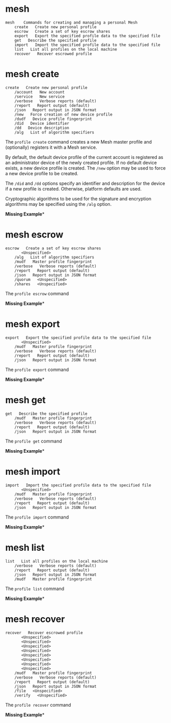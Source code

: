 

# mesh

````
mesh    Commands for creating and managing a personal Mesh
    create   Create new personal profile
    escrow   Create a set of key escrow shares
    export   Export the specified profile data to the specified file
    get   Describe the specified profile
    import   Import the specified profile data to the specified file
    list   List all profiles on the local machine
    recover   Recover escrowed profile
````

# mesh create

````
create   Create new personal profile
    /account   New account
    /service   New service
    /verbose   Verbose reports (default)
    /report   Report output (default)
    /json   Report output in JSON format
    /new   Force creation of new device profile
    /dudf   Device profile fingerprint
    /did   Device identifier
    /dd   Device description
    /alg   List of algorithm specifiers
````

The `profile create` command creates a new Mesh master profile and 
(optionally) registers it with a Mesh service.

By default, the default device profile of the current account is registered as an
administrator device of the newly created profile. If no default device exists, a 
new device profile is created. The `/new` option may be used to force a new device
profile to be created.

The `/did` and `/dd` options specify an identifier and description for the device if
a new profile is created. Otherwise, platform defaults are used.

Cryptographic algorithms to be used for the signature and encryption algorithms 
may be specified using the `/alg` option.

**Missing Example***


# mesh escrow

````
escrow   Create a set of key escrow shares
       <Unspecified>
    /alg   List of algorithm specifiers
    /mudf   Master profile fingerprint
    /verbose   Verbose reports (default)
    /report   Report output (default)
    /json   Report output in JSON format
    /quorum   <Unspecified>
    /shares   <Unspecified>
````

The `profile escrow` command 

**Missing Example***

# mesh export

````
export   Export the specified profile data to the specified file
       <Unspecified>
    /mudf   Master profile fingerprint
    /verbose   Verbose reports (default)
    /report   Report output (default)
    /json   Report output in JSON format
````

The `profile export` command 

**Missing Example***

# mesh get

````
get   Describe the specified profile
    /mudf   Master profile fingerprint
    /verbose   Verbose reports (default)
    /report   Report output (default)
    /json   Report output in JSON format
````

The `profile get` command 

**Missing Example***




# mesh import

````
import   Import the specified profile data to the specified file
       <Unspecified>
    /mudf   Master profile fingerprint
    /verbose   Verbose reports (default)
    /report   Report output (default)
    /json   Report output in JSON format
````

The `profile import` command 

**Missing Example***

# mesh list

````
list   List all profiles on the local machine
    /verbose   Verbose reports (default)
    /report   Report output (default)
    /json   Report output in JSON format
    /mudf   Master profile fingerprint
````

The `profile list` command 

**Missing Example***


# mesh recover

````
recover   Recover escrowed profile
       <Unspecified>
       <Unspecified>
       <Unspecified>
       <Unspecified>
       <Unspecified>
       <Unspecified>
       <Unspecified>
       <Unspecified>
    /mudf   Master profile fingerprint
    /verbose   Verbose reports (default)
    /report   Report output (default)
    /json   Report output in JSON format
    /file   <Unspecified>
    /verify   <Unspecified>
````

The `profile recover` command 

**Missing Example***

